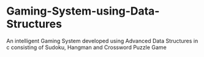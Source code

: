 # Gaming-System-using-Data-Structures
An intelligent Gaming System developed using Advanced Data Structures in c consisting of Sudoku, Hangman and  Crossword Puzzle Game
